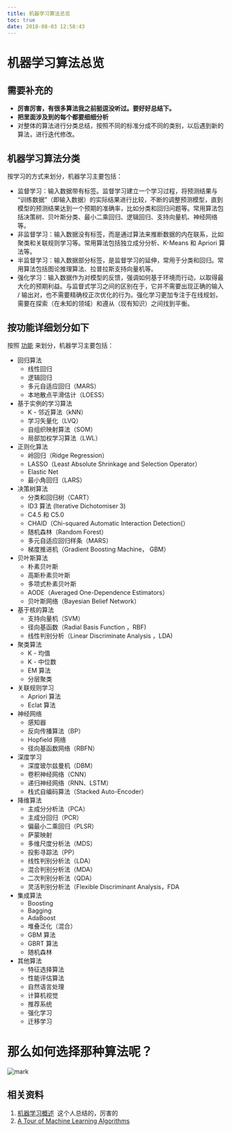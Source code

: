 ```yaml
---
title: 机器学习算法总览
toc: true
date: 2018-08-03 12:58:43
---
```

# 机器学习算法总览

## 需要补充的

* **厉害厉害，有很多算法我之前挺逗没听过。要好好总结下。**
* **把里面涉及到的每个都要细细分析**
* 对整体的算法进行分类总结，按照不同的标准分成不同的类别，以后遇到新的算法，进行迭代修改。


## 机器学习算法分类

按学习的方式来划分，机器学习主要包括：

* 监督学习：输入数据带有标签。监督学习建立一个学习过程，将预测结果与 “训练数据”（即输入数据）的实际结果进行比较，不断的调整预测模型，直到模型的预测结果达到一个预期的准确率，比如分类和回归问题等。常用算法包括决策树、贝叶斯分类、最小二乘回归、逻辑回归、支持向量机、神经网络等。
* 非监督学习：输入数据没有标签，而是通过算法来推断数据的内在联系，比如聚类和关联规则学习等。常用算法包括独立成分分析、K-Means 和 Apriori 算法等。
* 半监督学习：输入数据部分标签，是监督学习的延伸，常用于分类和回归。常用算法包括图论推理算法、拉普拉斯支持向量机等。
* 强化学习：输入数据作为对模型的反馈，强调如何基于环境而行动，以取得最大化的预期利益。与监督式学习之间的区别在于，它并不需要出现正确的输入 / 输出对，也不需要精确校正次优化的行为。强化学习更加专注于在线规划，需要在探索（在未知的领域）和遵从（现有知识）之间找到平衡。


## 按功能详细划分如下


按照 [功能](http://machinelearningmastery.com/a-tour-of-machine-learning-algorithms/) 来划分，机器学习主要包括：




* 回归算法
    * 线性回归
    * 逻辑回归
    * 多元自适应回归（MARS）
    * 本地散点平滑估计（LOESS）
* 基于实例的学习算法
    * K - 邻近算法（kNN）
    * 学习矢量化（LVQ）
    * 自组织映射算法（SOM）
    * 局部加权学习算法（LWL）
* 正则化算法
    * 岭回归（Ridge Regression）
    * LASSO（Least Absolute Shrinkage and Selection Operator）
    * Elastic Net
    * 最小角回归（LARS）
* 决策树算法
    * 分类和回归树（CART）
    * ID3 算法 (Iterative Dichotomiser 3)
    * C4.5 和 C5.0
    * CHAID（Chi-squared Automatic Interaction Detection(）
    * 随机森林（Random Forest）
    * 多元自适应回归样条（MARS）
    * 梯度推进机（Gradient Boosting Machine， GBM）
* 贝叶斯算法
    * 朴素贝叶斯
    * 高斯朴素贝叶斯
    * 多项式朴素贝叶斯
    * AODE（Averaged One-Dependence Estimators）
    * 贝叶斯网络（Bayesian Belief Network）
* 基于核的算法
    * 支持向量机（SVM）
    * 径向基函数（Radial Basis Function ，RBF)
    * 线性判别分析（Linear Discriminate Analysis ，LDA)
* 聚类算法
    * K - 均值
    * K - 中位数
    * EM 算法
    * 分层聚类
* 关联规则学习
    * Apriori 算法
    * Eclat 算法
* 神经网络
    * 感知器
    * 反向传播算法（BP）
    * Hopfield 网络
    * 径向基函数网络（RBFN）
* 深度学习
    * 深度玻尔兹曼机（DBM）
    * 卷积神经网络（CNN）
    * 递归神经网络（RNN、LSTM）
    * 栈式自编码算法（Stacked Auto-Encoder）
* 降维算法
    * 主成分分析法（PCA）
    * 主成分回归（PCR）
    * 偏最小二乘回归（PLSR）
    * 萨蒙映射
    * 多维尺度分析法（MDS）
    * 投影寻踪法（PP）
    * 线性判别分析法（LDA）
    * 混合判别分析法（MDA）
    * 二次判别分析法（QDA）
    * 灵活判别分析法（Flexible Discriminant Analysis，FDA
* 集成算法
    * Boosting
    * Bagging
    * AdaBoost
    * 堆叠泛化（混合）
    * GBM 算法
    * GBRT 算法
    * 随机森林
* 其他算法
    * 特征选择算法
    * 性能评估算法
    * 自然语言处理
    * 计算机视觉
    * 推荐系统
    * 强化学习
    * 迁移学习




# 那么如何选择那种算法呢？

![mark](http://images.iterate.site/blog/image/180803/iG1cCEGkHI.png?imageslim)





## 相关资料

1. [机器学习概述](https://feisky.xyz/machine-learning/basic/)  这个人总结的，厉害的
2. [A Tour of Machine Learning Algorithms](https://machinelearningmastery.com/a-tour-of-machine-learning-algorithms/)
